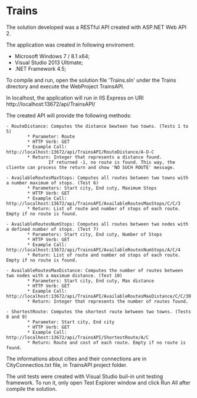 # Trains

The solution developed was a RESTful API created with ASP.NET Web API 2.

The application was created in following enviroment:

- Microsoft Windows 7 / 8.1 x64;
- Visual Studio 2013 Ultimate;
- .NET Framework 4.5;

To compile and run, open the solution file 'Trains.sln' under the Trains directory and execute the WebProject TrainsAPI.

In localhost, the application will run in IIS Express on URI http://localhost:13672/api/TrainsAPI/

The created API will provide the following methods:

	- RouteDistance: Computes the distance bewteen two towns. (Tests 1 to 5)
			* Parameter: Route
			* HTTP Verb: GET
			* Example Call: http://localhost:13672/api/TrainsAPI/RouteDistance/A-D-C
			* Return: Integer that represents a distance found. 
					If returned -1, no route is found. This way, the cliente can process the return and show 'NO SUCH ROUTE' message.

	- AvailableRoutesMaxStops: Computes all routes between two towns with a number maximum of stops. (Test 6)
			* Parameters: Start city, End cuty, Maximum Stops
			* HTTP Verb: GET
			* Example Call: http://localhost:13672/api/TrainsAPI/AvailableRoutesMaxStops/C/C/3
			* Return: List of route and number of stops of each route. Empty if no route is found.

	- AvailableRoutesNumStops: Computes all routes between two nodes with a defined number of stops. (Test 7)
			* Parameters: Start city, End cuty, Number of Stops
			* HTTP Verb: GET
			* Example Call: http://localhost:13672/api/TrainsAPI/AvailableRoutesNumStops/A/C/4
			* Return: List of route and number od stops of each route. Empty if no route is found.

	- AvailableRoutesMaxDistance: Computes the number of routes between two nodes with a maximum distance. (Test 10)
			* Parameters: Start city, End cuty, Max distance
			* HTTP Verb: GET
			* Example Call: http://localhost:13672/api/TrainsAPI/AvailableRoutesMaxDistance/C/C/30
			* Return: Integer that represents the number of routes found.

	- ShortestRoute: Computes the shortest route between two towns. (Tests 8 and 9)
			* Parameter: Start city, End city
			* HTTP Verb: GET
			* Example Call: http://localhost:13672/api/TrainsAPI/ShortestRoute/A/C
			* Return: Route and cost of each route. Empty if no route is found.


The informations about cities and their connections are in CityConnectios.txt file, in TrainsAPI project folder.

The unit tests were created with Visual Studio buil-in unit testing framework. To run it, only open Test Explorer window and click Run All after compile the solution.
